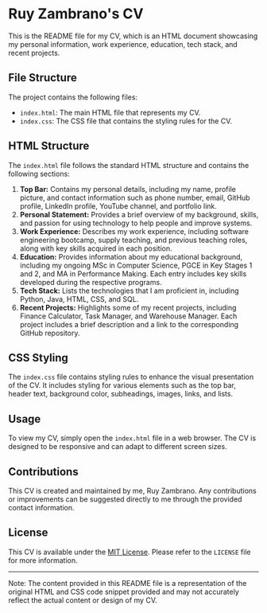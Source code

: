 # Ruy Zambrano's CV

This is the README file for my CV, which is an HTML document showcasing my personal information, work experience, education, tech stack, and recent projects.

## File Structure

The project contains the following files:

- `index.html`: The main HTML file that represents my CV.
- `index.css`: The CSS file that contains the styling rules for the CV.

## HTML Structure

The `index.html` file follows the standard HTML structure and contains the following sections:

1. **Top Bar:** Contains my personal details, including my name, profile picture, and contact information such as phone number, email, GitHub profile, LinkedIn profile, YouTube channel, and portfolio link.
2. **Personal Statement:** Provides a brief overview of my background, skills, and passion for using technology to help people and improve systems.
3. **Work Experience:** Describes my work experience, including software engineering bootcamp, supply teaching, and previous teaching roles, along with key skills acquired in each position.
4. **Education:** Provides information about my educational background, including my ongoing MSc in Computer Science, PGCE in Key Stages 1 and 2, and MA in Performance Making. Each entry includes key skills developed during the respective programs.
5. **Tech Stack:** Lists the technologies that I am proficient in, including Python, Java, HTML, CSS, and SQL.
6. **Recent Projects:** Highlights some of my recent projects, including Finance Calculator, Task Manager, and Warehouse Manager. Each project includes a brief description and a link to the corresponding GitHub repository.

## CSS Styling

The `index.css` file contains styling rules to enhance the visual presentation of the CV. It includes styling for various elements such as the top bar, header text, background color, subheadings, images, links, and lists.

## Usage

To view my CV, simply open the `index.html` file in a web browser. The CV is designed to be responsive and can adapt to different screen sizes.

## Contributions

This CV is created and maintained by me, Ruy Zambrano. Any contributions or improvements can be suggested directly to me through the provided contact information.

## License

This CV is available under the [MIT License](https://opensource.org/licenses/MIT). Please refer to the `LICENSE` file for more information.

---

Note: The content provided in this README file is a representation of the original HTML and CSS code snippet provided and may not accurately reflect the actual content or design of my CV.
